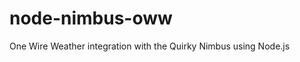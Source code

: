 node-nimbus-oww
================

One Wire Weather integration with the Quirky Nimbus using Node.js

